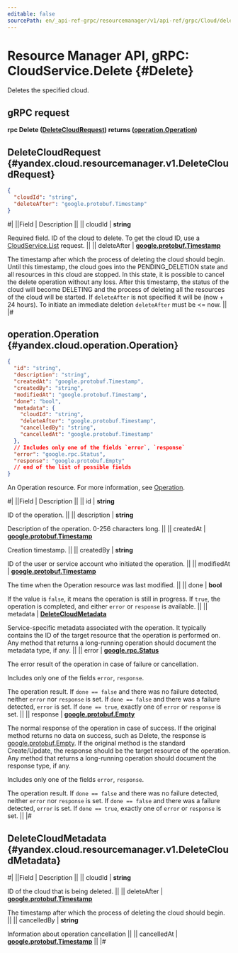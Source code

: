 ```yaml
---
editable: false
sourcePath: en/_api-ref-grpc/resourcemanager/v1/api-ref/grpc/Cloud/delete.md
---
```


# Resource Manager API, gRPC: CloudService.Delete {#Delete}

Deletes the specified cloud.

## gRPC request

**rpc Delete ([DeleteCloudRequest](#yandex.cloud.resourcemanager.v1.DeleteCloudRequest)) returns ([operation.Operation](#yandex.cloud.operation.Operation))**

## DeleteCloudRequest {#yandex.cloud.resourcemanager.v1.DeleteCloudRequest}

```json
{
  "cloudId": "string",
  "deleteAfter": "google.protobuf.Timestamp"
}
```

#|
||Field | Description ||
|| cloudId | **string**

Required field. ID of the cloud to delete.
To get the cloud ID, use a [CloudService.List](/docs/resource-manager/api-ref/grpc/Cloud/list#List) request. ||
|| deleteAfter | **[google.protobuf.Timestamp](https://developers.google.com/protocol-buffers/docs/reference/google.protobuf#timestamp)**

The timestamp after which the process of deleting the cloud should begin.
Until this timestamp, the cloud goes into the PENDING_DELETION state and all resources in this
cloud are stopped. In this state, it is possible to cancel the delete operation without any loss.
After this timestamp, the status of the cloud will become DELETING and the process of deleting
all the resources  of the cloud will be started. If `deleteAfter` is not specified it will be
(now + 24 hours). To initiate an immediate deletion `deleteAfter` must be <= now. ||
|#

## operation.Operation {#yandex.cloud.operation.Operation}

```json
{
  "id": "string",
  "description": "string",
  "createdAt": "google.protobuf.Timestamp",
  "createdBy": "string",
  "modifiedAt": "google.protobuf.Timestamp",
  "done": "bool",
  "metadata": {
    "cloudId": "string",
    "deleteAfter": "google.protobuf.Timestamp",
    "cancelledBy": "string",
    "cancelledAt": "google.protobuf.Timestamp"
  },
  // Includes only one of the fields `error`, `response`
  "error": "google.rpc.Status",
  "response": "google.protobuf.Empty"
  // end of the list of possible fields
}
```

An Operation resource. For more information, see [Operation](/docs/api-design-guide/concepts/operation).

#|
||Field | Description ||
|| id | **string**

ID of the operation. ||
|| description | **string**

Description of the operation. 0-256 characters long. ||
|| createdAt | **[google.protobuf.Timestamp](https://developers.google.com/protocol-buffers/docs/reference/google.protobuf#timestamp)**

Creation timestamp. ||
|| createdBy | **string**

ID of the user or service account who initiated the operation. ||
|| modifiedAt | **[google.protobuf.Timestamp](https://developers.google.com/protocol-buffers/docs/reference/google.protobuf#timestamp)**

The time when the Operation resource was last modified. ||
|| done | **bool**

If the value is `false`, it means the operation is still in progress.
If `true`, the operation is completed, and either `error` or `response` is available. ||
|| metadata | **[DeleteCloudMetadata](#yandex.cloud.resourcemanager.v1.DeleteCloudMetadata)**

Service-specific metadata associated with the operation.
It typically contains the ID of the target resource that the operation is performed on.
Any method that returns a long-running operation should document the metadata type, if any. ||
|| error | **[google.rpc.Status](https://cloud.google.com/tasks/docs/reference/rpc/google.rpc#status)**

The error result of the operation in case of failure or cancellation.

Includes only one of the fields `error`, `response`.

The operation result.
If `done == false` and there was no failure detected, neither `error` nor `response` is set.
If `done == false` and there was a failure detected, `error` is set.
If `done == true`, exactly one of `error` or `response` is set. ||
|| response | **[google.protobuf.Empty](https://developers.google.com/protocol-buffers/docs/reference/google.protobuf#google.protobuf.Empty)**

The normal response of the operation in case of success.
If the original method returns no data on success, such as Delete,
the response is [google.protobuf.Empty](https://developers.google.com/protocol-buffers/docs/reference/google.protobuf#google.protobuf.Empty).
If the original method is the standard Create/Update,
the response should be the target resource of the operation.
Any method that returns a long-running operation should document the response type, if any.

Includes only one of the fields `error`, `response`.

The operation result.
If `done == false` and there was no failure detected, neither `error` nor `response` is set.
If `done == false` and there was a failure detected, `error` is set.
If `done == true`, exactly one of `error` or `response` is set. ||
|#

## DeleteCloudMetadata {#yandex.cloud.resourcemanager.v1.DeleteCloudMetadata}

#|
||Field | Description ||
|| cloudId | **string**

ID of the cloud that is being deleted. ||
|| deleteAfter | **[google.protobuf.Timestamp](https://developers.google.com/protocol-buffers/docs/reference/google.protobuf#timestamp)**

The timestamp after which the process of deleting the cloud should begin. ||
|| cancelledBy | **string**

Information about operation cancellation ||
|| cancelledAt | **[google.protobuf.Timestamp](https://developers.google.com/protocol-buffers/docs/reference/google.protobuf#timestamp)** ||
|#